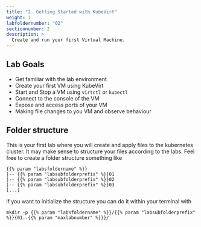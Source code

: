 ```yaml
---
title: "2. Getting Started with KubeVirt"
weight: 1
labfoldernumber: "02"
sectionnumber: 2
description: >
  Create and run your first Virtual Machine.
---
```



## Lab Goals

* Get familiar with the lab environment
* Create your first VM using KubeVirt
* Start and Stop a VM using `virtctl` or `kubectl`
* Connect to the console of the VM
* Expose and access ports of your VM
* Making file changes to you VM and observe behaviour


## Folder structure

This is your first lab where you will create and apply files to the kubernetes cluster. It may make sense to structure
your files according to the labs. Feel free to create a folder structure something like

```text
{{% param "labsfoldername" %}}
|-- {{% param "labsubfolderprefix" %}}01
|-- {{% param "labsubfolderprefix" %}}02
|-- {{% param "labsubfolderprefix" %}}03
[...]
```

if you want to initialize the structure you can do it within your terminal with

```shell
mkdir -p {{% param "labsfoldername" %}}/{{% param "labsubfolderprefix" %}}{01..{{% param "maxlabnumber" %}}}/
```
